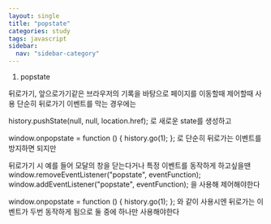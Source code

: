 ```yaml
---
layout: single
title: "popstate"
categories: study
tags: javascript
sidebar:
  nav: "sidebar-category"
---
```


1. popstate

뒤로가기, 앞으로가기같은 브라우저의 기록을 바탕으로 페이지를 이동할때 제어할때 사용
단순히 뒤로가기 이벤트를 막는 경우에는

history.pushState(null, null, location.href);
로 새로운 state를 생성하고

window.onpopstate = function () {
history.go(1);
};
로 단순히 뒤로가는 이벤트를 방지하면 되지만

뒤로가기 시 예를 들어 모달의 창을 닫는다거나 특정 이벤트를 동작하게 하고싶을땐
window.removeEventListener("popstate", eventFunction);
window.addEventListener("popstate", eventFunction);
을 사용해 제어해야한다

window.onpopstate = function () {
history.go(1);
};
와 같이 사용시엔
뒤로가는 이벤트가 두번 동작하게 됨으로 둘 중에 하나만 사용해야한다

